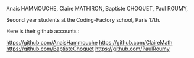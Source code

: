 Anais HAMMOUCHE,
Claire MATHIRON,
Baptiste CHOQUET,
Paul ROUMY,

Second year students at the Coding-Factory school, Paris 17th.

Here is their github accounts :

https://github.com/AnaisHammouche
https://github.com/ClaireMath
https://github.com/BaptisteChoquet
https://github.com/PaulRoumy